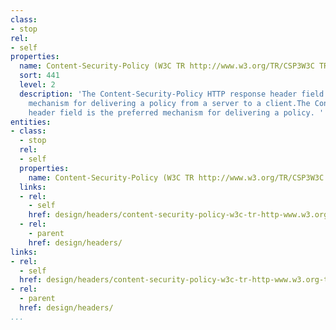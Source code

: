 ```yaml
---
class:
- stop
rel:
- self
properties:
  name: Content-Security-Policy (W3C TR http://www.w3.org/TR/CSP3W3C TR http://www.w3.org/TR/CSP2)
  sort: 441
  level: 2
  description: 'The Content-Security-Policy HTTP response header field is the preferred
    mechanism for delivering a policy from a server to a client.The Content-Security-Policy
    header field is the preferred mechanism for delivering a policy. '
entities:
- class:
  - stop
  rel:
  - self
  properties:
    name: Content-Security-Policy (W3C TR http://www.w3.org/TR/CSP3W3C TR http://www.w3.org/TR/CSP2)
  links:
  - rel:
    - self
    href: design/headers/content-security-policy-w3c-tr-http-www.w3.org-tr-csp3w3c-tr-http-www.w3.org-tr-csp2.md
  - rel:
    - parent
    href: design/headers/
links:
- rel:
  - self
  href: design/headers/content-security-policy-w3c-tr-http-www.w3.org-tr-csp3w3c-tr-http-www.w3.org-tr-csp2.md
- rel:
  - parent
  href: design/headers/
...
```

